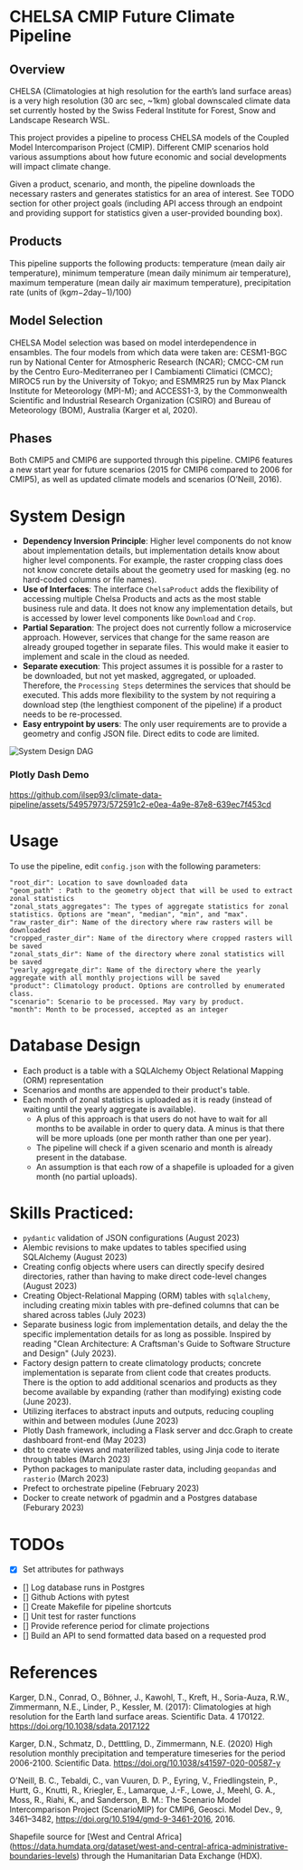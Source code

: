# CHELSA CMIP Future Climate Pipeline

## Overview

CHELSA (Climatologies at high resolution for the earth’s land surface areas) is a very high resolution (30 arc sec, ~1km) global downscaled climate data set currently hosted by the Swiss Federal Institute for Forest, Snow and Landscape Research WSL.

This project provides a pipeline to process CHELSA models of the Coupled Model Intercomparison Project (CMIP). Different CMIP scenarios hold various assumptions about how future economic and social developments will impact climate change. 

Given a product, scenario, and month, the pipeline downloads the necessary rasters and generates statistics for an area of interest. See TODO section for other project goals (including API access through an endpoint and providing support for statistics given a user-provided bounding box).

## Products

This pipeline supports the following products: temperature (mean daily air temperature), minimum temperature (mean daily minimum air temperature), maximum temperature (mean daily air maximum temperature), precipitation rate (units of (kg*m−2*day−1)/100)

## Model Selection

CHELSA Model selection was based on model interdependence in
ensambles. The four models from which data were taken are: CESM1-BGC run by National Center for Atmospheric Research (NCAR); CMCC-CM run by the Centro Euro-Mediterraneo per I Cambiamenti Climatici (CMCC); MIROC5 run by the University of Tokyo; and ESMMR25 run by Max Planck Institute for Meteorology (MPI-M); and ACCESS1-3, by the Commonwealth Scientific and Industrial Research Organization (CSIRO) and Bureau of Meteorology (BOM), Australia (Karger et al, 2020).

## Phases

Both CMIP5 and CMIP6 are supported through this pipeline. CMIP6 features a new start year for future scenarios (2015 for CMIP6 compared to 2006 for CMIP5), as well as updated climate models and scenarios (O’Neill, 2016).

# System Design

* **Dependency Inversion Principle**: Higher level components do not know about implementation details, but implementation details know about higher level components. For example, the raster cropping class does not know concrete details about the geometry used for masking (eg. no hard-coded columns or file names).
* **Use of Interfaces**: The interface `ChelsaProduct` adds the flexibility of accessing multiple Chelsa Products and acts as the most stable business rule and data. It does not know any implementation details, but is accessed by lower level components like `Download` and `Crop`.
* **Partial Separation**: The project does not currently follow a microservice approach. However, services that change for the same reason are already grouped together in separate files. This would make it easier to implement and scale in the cloud as needed. 
* **Separate execution**: This project assumes it is possible for a raster to be downloaded, but not yet masked, aggregated, or uploaded. Therefore, the `Processing Steps` determines the services that should be executed. This adds more flexibility to the system by not requiring a download step (the lengthiest component of the pipeline) if a product needs to be re-processed.
* **Easy entrypoint by users**: The only user requirements are to provide a geometry and config JSON file. Direct edits to code are limited.

![System Design DAG](cmip_dag.png)

### Plotly Dash Demo

https://github.com/ilsep93/climate-data-pipeline/assets/54957973/572591c2-e0ea-4a9e-87e8-639ec7f453cd

# Usage

To use the pipeline, edit `config.json` with the following parameters:

    "root_dir": Location to save downloaded data
    "geom_path" : Path to the geometry object that will be used to extract zonal statistics
    "zonal_stats_aggregates": The types of aggregate statistics for zonal statistics. Options are "mean", "median", "min", and "max".
    "raw_raster_dir": Name of the directory where raw rasters will be downloaded
    "cropped_raster_dir": Name of the directory where cropped rasters will be saved
    "zonal_stats_dir": Name of the directory where zonal statistics will be saved
    "yearly_aggregate_dir": Name of the directory where the yearly aggregate with all monthly projections will be saved
    "product": Climatology product. Options are controlled by enumerated class.
    "scenario": Scenario to be processed. May vary by product.
    "month": Month to be processed, accepted as an integer

# Database Design

* Each product is a table with a SQLAlchemy Object Relational Mapping (ORM) representation
* Scenarios and months are appended to their product's table.
* Each month of zonal statistics is uploaded as it is ready (instead of waiting until the yearly aggregate is available).
  * A plus of this approach is that users do not have to wait for all months to be available in order to query data. A minus is that there will be more uploads (one per month rather than one per year).
  * The pipeline will check if a given scenario and month is already present in the database.
  * An assumption is that each row of a shapefile is uploaded for a given month (no partial uploads).

# Skills Practiced:

* `pydantic` validation of JSON configurations (August 2023)
* Alembic revisions to make updates to tables specified using SQLAlchemy (August 2023)
* Creating config objects where users can directly specify desired directories, rather than having to make direct code-level changes (August 2023)
* Creating Object-Relational Mapping (ORM) tables with `sqlalchemy`, including creating mixin tables with pre-defined columns that can be shared across tables (July 2023)
* Separate business logic from implementation details, and delay the the specific implementation details for as long as possible. Inspired by reading "Clean Architecture: A Craftsman's Guide to Software Structure and Design" (July 2023).
* Factory design pattern to create climatology products; concrete implementation is separate from client code that creates products. There is the option to add additional scenarios and products as they become available by expanding (rather than modifying) existing code (June 2023).
* Utilizing iterfaces to abstract inputs and outputs, reducing coupling within and between modules (June 2023)
* Plotly Dash framework, including a Flask server and dcc.Graph to create dashboard front-end (May 2023)
* dbt to create views and materilized tables, using Jinja code to iterate through tables (March 2023)
* Python packages to manipulate raster data, including `geopandas` and `rasterio` (March 2023)
* Prefect to orchestrate pipeline (February 2023)
* Docker to create network of pgadmin and a Postgres database (Feburary 2023)

# TODOs

- [X] Set attributes for pathways
- [] Log database runs in Postgres
- [] Github Actions with pytest
- [] Create Makefile for pipeline shortcuts
- [] Unit test for raster functions
- [] Provide reference period for climate projections
- [] Build an API to send formatted data based on a requested prod


# References

 Karger, D.N., Conrad, O., Böhner, J., Kawohl, T., Kreft, H., Soria-Auza, R.W., Zimmermann, N.E., Linder, P., Kessler, M. (2017): Climatologies at high resolution for the Earth land surface areas. Scientific Data. 4 170122. https://doi.org/10.1038/sdata.2017.122

 Karger, D.N., Schmatz, D., Detttling, D., Zimmermann, N.E. (2020) High resolution monthly precipitation and temperature timeseries for the period 2006-2100. Scientific Data. https://doi.org/10.1038/s41597-020-00587-y

  O'Neill, B. C., Tebaldi, C., van Vuuren, D. P., Eyring, V., Friedlingstein, P., Hurtt, G., Knutti, R., Kriegler, E., Lamarque, J.-F., Lowe, J., Meehl, G. A., Moss, R., Riahi, K., and Sanderson, B. M.: The Scenario Model Intercomparison Project (ScenarioMIP) for CMIP6, Geosci. Model Dev., 9, 3461–3482, https://doi.org/10.5194/gmd-9-3461-2016, 2016.

  Shapefile source for [West and Central Africa] (https://data.humdata.org/dataset/west-and-central-africa-administrative-boundaries-levels) through the Humanitarian Data Exchange (HDX).




